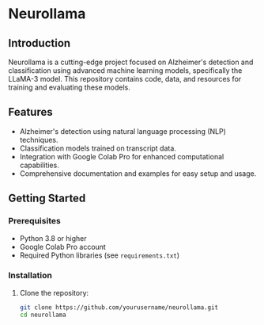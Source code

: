 # Neurollama

## Introduction

Neurollama is a cutting-edge project focused on Alzheimer's detection and classification using advanced machine learning models, specifically the LLaMA-3 model. This repository contains code, data, and resources for training and evaluating these models.

## Features

- Alzheimer's detection using natural language processing (NLP) techniques.
- Classification models trained on transcript data.
- Integration with Google Colab Pro for enhanced computational capabilities.
- Comprehensive documentation and examples for easy setup and usage.

## Getting Started

### Prerequisites

- Python 3.8 or higher
- Google Colab Pro account
- Required Python libraries (see `requirements.txt`)

### Installation

1. Clone the repository:

   ```bash
   git clone https://github.com/yourusername/neurollama.git
   cd neurollama
